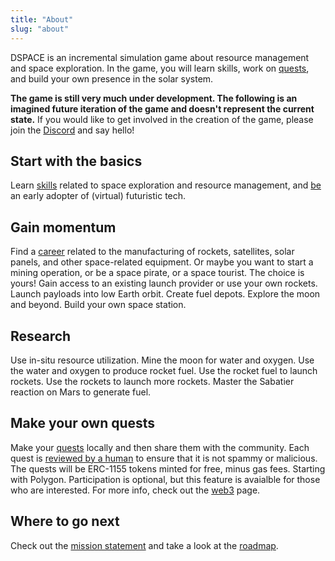 ```yaml
---
title: "About"
slug: "about"
---
```


DSPACE is an incremental simulation game about resource management and space exploration. In the game, you will learn skills, work on [quests](/quests), and build your own presence in the solar system. 

**The game is still very much under development. The following is an imagined future iteration of the game and doesn't represent the current state.** If you would like to get involved in the creation of the game, please join the [Discord](https://discord.gg/A3UAfYvnxM) and say hello!

## Start with the basics

Learn [skills](/skills) related to space exploration and resource management, and [be](/quests/play/4) an early adopter of (virtual) futuristic tech.

## Gain momentum

Find a [career](/guilds/jobs) related to the manufacturing of rockets, satellites, solar panels, and other space-related equipment. Or maybe you want to start a mining operation, or be a space pirate, or a space tourist. The choice is yours! Gain access to an existing launch provider or use your own rockets. Launch payloads into low Earth orbit. Create fuel depots. Explore the moon and beyond. Build your own space station.

## Research

Use in-situ resource utilization. Mine the moon for water and oxygen. Use the water and oxygen to produce rocket fuel. Use the rocket fuel to launch rockets. Use the rockets to launch more rockets. Master the Sabatier reaction on Mars to generate fuel.

## Make your own quests

Make your [quests](/quests) locally and then share them with the community. Each quest is [reviewed by a human](/docs/reviews) to ensure that it is not spammy or malicious. The quests will be ERC-1155 tokens minted for free, minus gas fees. Starting with Polygon. Participation is optional, but this feature is avaialble for those who are interested. For more info, check out the [web3](/docs/web3) page.

## Where to go next

Check out the [mission statement](/docs/mission) and take a look at the [roadmap](/docs/roadmap).
